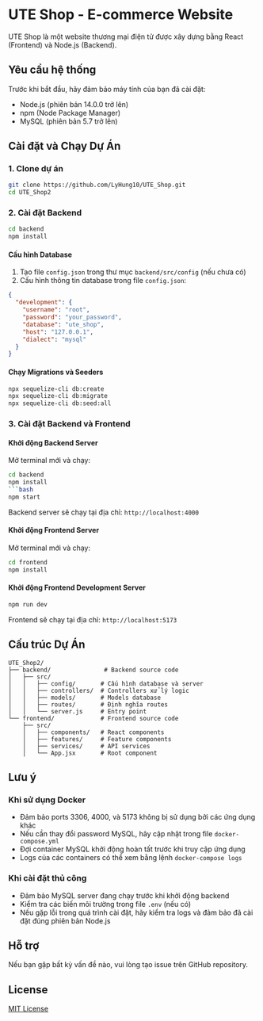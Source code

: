 # UTE Shop - E-commerce Website

UTE Shop là một website thương mại điện tử được xây dựng bằng React (Frontend) và Node.js (Backend).

## Yêu cầu hệ thống

Trước khi bắt đầu, hãy đảm bảo máy tính của bạn đã cài đặt:

- Node.js (phiên bản 14.0.0 trở lên)
- npm (Node Package Manager)
- MySQL (phiên bản 5.7 trở lên)

## Cài đặt và Chạy Dự Án

### 1. Clone dự án

```bash
git clone https://github.com/LyHung10/UTE_Shop.git
cd UTE_Shop2
```

### 2. Cài đặt Backend

```bash
cd backend
npm install
```

#### Cấu hình Database

1. Tạo file `config.json` trong thư mục `backend/src/config` (nếu chưa có)
2. Cấu hình thông tin database trong file `config.json`:

```json
{
  "development": {
    "username": "root",
    "password": "your_password",
    "database": "ute_shop",
    "host": "127.0.0.1",
    "dialect": "mysql"
  }
}
```

#### Chạy Migrations và Seeders

```bash
npx sequelize-cli db:create
npx sequelize-cli db:migrate
npx sequelize-cli db:seed:all
```
### 3. Cài đặt Backend và Frontend
#### Khởi động Backend Server
Mở terminal mới và chạy:

```bash
cd backend
npm install
```bash
npm start
```

Backend server sẽ chạy tại địa chỉ: `http://localhost:4000`

#### Khởi động Frontend Server
Mở terminal mới và chạy:

```bash
cd frontend
npm install
```

#### Khởi động Frontend Development Server

```bash
npm run dev
```

Frontend sẽ chạy tại địa chỉ: `http://localhost:5173`

## Cấu trúc Dự Án

```
UTE_Shop2/
├── backend/               # Backend source code
│   ├── src/
│   │   ├── config/       # Cấu hình database và server
│   │   ├── controllers/  # Controllers xử lý logic
│   │   ├── models/       # Models database
│   │   ├── routes/       # Định nghĩa routes
│   │   └── server.js     # Entry point
└── frontend/             # Frontend source code
    ├── src/
    │   ├── components/   # React components
    │   ├── features/     # Feature components
    │   ├── services/     # API services
    │   └── App.jsx       # Root component
```

## Lưu ý

### Khi sử dụng Docker
- Đảm bảo ports 3306, 4000, và 5173 không bị sử dụng bởi các ứng dụng khác
- Nếu cần thay đổi password MySQL, hãy cập nhật trong file `docker-compose.yml`
- Đợi container MySQL khởi động hoàn tất trước khi truy cập ứng dụng
- Logs của các containers có thể xem bằng lệnh `docker-compose logs`

### Khi cài đặt thủ công
- Đảm bảo MySQL server đang chạy trước khi khởi động backend
- Kiểm tra các biến môi trường trong file `.env` (nếu có)
- Nếu gặp lỗi trong quá trình cài đặt, hãy kiểm tra logs và đảm bảo đã cài đặt đúng phiên bản Node.js

## Hỗ trợ

Nếu bạn gặp bất kỳ vấn đề nào, vui lòng tạo issue trên GitHub repository.

## License

[MIT License](https://opensource.org/licenses/MIT)